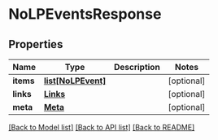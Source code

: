 # NoLPEventsResponse

## Properties
Name | Type | Description | Notes
------------ | ------------- | ------------- | -------------
**items** | [**list[NoLPEvent]**](NoLPEvent.md) |  | [optional] 
**links** | [**Links**](Links.md) |  | [optional] 
**meta** | [**Meta**](Meta.md) |  | [optional] 

[[Back to Model list]](../README.md#documentation-for-models) [[Back to API list]](../README.md#documentation-for-api-endpoints) [[Back to README]](../README.md)


